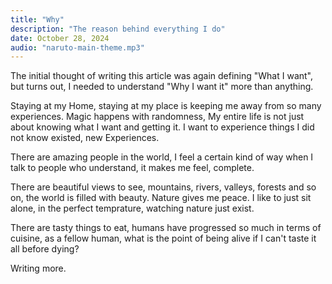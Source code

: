 ```yaml
---
title: "Why"
description: "The reason behind everything I do"
date: October 28, 2024
audio: "naruto-main-theme.mp3"
---
```


The initial thought of writing this article was again defining "What I want",
but turns out, I needed to understand "Why I want it" more than anything.

Staying at my Home, staying at my place is keeping me away from so many
experiences. Magic happens with randomness, My entire life is not just
about knowing what I want and getting it. I want to experience things I did not
know existed, new Experiences.

There are amazing people in the world, I feel a certain kind of way when
I talk to people who understand, it makes me feel, complete.

There are beautiful views to see, mountains, rivers, valleys, forests and
so on, the world is filled with beauty. Nature gives me peace. I like to
just sit alone, in the perfect temprature, watching nature just exist.

There are tasty things to eat, humans have progressed so much in terms of
cuisine, as a fellow human, what is the point of being alive if I can't
taste it all before dying?

Writing more.
